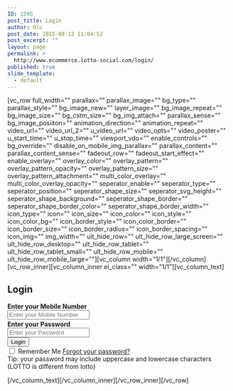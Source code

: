 ```yaml
---
ID: 1595
post_title: Login
author: Olu
post_date: 2015-08-13 11:04:52
post_excerpt: ""
layout: page
permalink: >
  http://www.ecommerce.lotto-social.com/login/
published: true
slide_template:
  - default
---
```

[vc_row full_width="" parallax="" parallax_image="" bg_type="" parallax_style="" bg_image_new="" layer_image="" bg_image_repeat="" bg_image_size="" bg_cstm_size="" bg_img_attach="" parallax_sense="" bg_image_posiiton="" animation_direction="" animation_repeat="" video_url="" video_url_2="" u_video_url="" video_opts="" video_poster="" u_start_time="" u_stop_time="" viewport_vdo="" enable_controls="" bg_override="" disable_on_mobile_img_parallax="" parallax_content="" parallax_content_sense="" fadeout_row="" fadeout_start_effect="" enable_overlay="" overlay_color="" overlay_pattern="" overlay_pattern_opacity="" overlay_pattern_size="" overlay_pattern_attachment="" multi_color_overlay="" multi_color_overlay_opacity="" seperator_enable="" seperator_type="" seperator_position="" seperator_shape_size="" seperator_svg_height="" seperator_shape_background="" seperator_shape_border="" seperator_shape_border_color="" seperator_shape_border_width="" icon_type="" icon="" icon_size="" icon_color="" icon_style="" icon_color_bg="" icon_border_style="" icon_color_border="" icon_border_size="" icon_border_radius="" icon_border_spacing="" icon_img="" img_width="" ult_hide_row="" ult_hide_row_large_screen="" ult_hide_row_desktop="" ult_hide_row_tablet="" ult_hide_row_tablet_small="" ult_hide_row_mobile="" ult_hide_row_mobile_large=""][vc_column width="1/1"][/vc_column][vc_row_inner][vc_column_inner el_class="" width="1/1"][vc_column_text]<script src="<?php echo get_template_directory_uri(); ?>/js/customLogin.js"></script>
<div class="col-md-12 whitePaper">
<h2 class="bold blue">Login</h2>
<form id="Login-form2" class="form-horizontal" method="post" name="SeparateLoginForm">
<div class="col-md-8 col-md-offset-1">
<div class="form-group"><label class="col-sm-5 control-label"><strong>Enter
your Mobile Number</strong></label>
<div class="col-sm-6"><input id="SeparateLoginForm_mobile" class="form-control" style="color: black;" maxlength="100" name="SeparateLoginForm[mobile]" type="text" value="" placeholder="Enter your Mobile Number" /></div>
</div>
<div class="form-group"><label class="col-sm-5 control-label"><strong>Enter
your Password <span class="su-tooltip" title="" data-title="" data-my="bottom center" data-hasqtip="1" data-close="no" data-classes="su-qtip qtip-bootstrap su-qtip-size-default" data-behavior="hover" data-at="top center"><img class="infoPopUpModal" src="/wp-content/uploads/info.png" alt="" width="16" height="16" /></span></strong></label>
<div class="col-sm-6"><input id="SeparateLoginForm_password" class="form-control" style="color: black;" name="SeparateLoginForm[password]" type="password" value="" placeholder="Enter your Password" /></div>
</div>
<div class="form-group">
<div class="col-sm-6 col-sm-offset-5"><button id="login2" class="btn btn-primary popupLogin btn-block" type="button">Login</button><img class="loadSection" style="display: none;" src="http://lottosocial.s3.amazonaws.com/cms2/wp-content/uploads/2013/11/move-spinner.gif" alt="spinner" /></div>
</div>
<div class="form-group">
<div class="col-sm-5">
<div class="checkbox col-lg-offset-4"><label><input id="Separateremember" name="Separateremember" type="checkbox" /> Remember
Me</label>
<a href="/forgot-password">Forgot your
password?</a></div>
</div>
<div class="col-sm-6">Tip: your password may include uppercase and
lowercase characters (LOTTO is different from
lotto)</div>
</div>
</div>
</form></div>
[/vc_column_text][/vc_column_inner][/vc_row_inner][/vc_row]